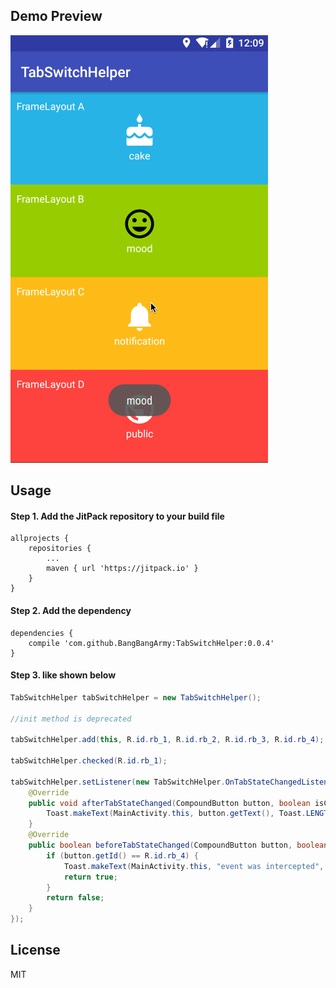 ## Demo Preview
![](https://raw.githubusercontent.com/BangBangArmy/TabSwitchHelper/master/demo.gif?raw=true)

## Usage
#### Step 1. Add the JitPack repository to your build file
```grovy
allprojects {
	repositories {
		...
		maven { url 'https://jitpack.io' }
	}
}
```

#### Step 2. Add the dependency
```grovy
dependencies {
    compile 'com.github.BangBangArmy:TabSwitchHelper:0.0.4'
}

```

#### Step 3. like shown below
```java
TabSwitchHelper tabSwitchHelper = new TabSwitchHelper();

//init method is deprecated

tabSwitchHelper.add(this, R.id.rb_1, R.id.rb_2, R.id.rb_3, R.id.rb_4);

tabSwitchHelper.checked(R.id.rb_1);

tabSwitchHelper.setListener(new TabSwitchHelper.OnTabStateChangedListener() {
    @Override
    public void afterTabStateChanged(CompoundButton button, boolean isChecked) {
        Toast.makeText(MainActivity.this, button.getText(), Toast.LENGTH_SHORT).show();
    }
    @Override
    public boolean beforeTabStateChanged(CompoundButton button, boolean isChecked) {
        if (button.getId() == R.id.rb_4) {
            Toast.makeText(MainActivity.this, "event was intercepted", Toast.LENGTH_SHORT).show();
            return true;
        }
        return false;
    }
});
```

## License
MIT
